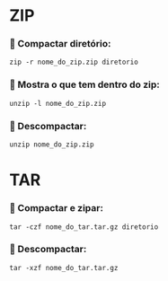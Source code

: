 # ZIP 

### :small_orange_diamond: Compactar diretório: 

```
zip -r nome_do_zip.zip diretorio
```

### :small_orange_diamond: Mostra o que tem dentro do zip:

```
unzip -l nome_do_zip.zip
```

### :small_orange_diamond: Descompactar:

```
unzip nome_do_zip.zip
```

# TAR

### :small_orange_diamond: Compactar e zipar:

```
tar -czf nome_do_tar.tar.gz diretorio
```

### :small_orange_diamond: Descompactar:

```
tar -xzf nome_do_tar.tar.gz
```
